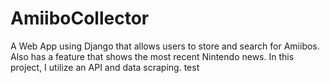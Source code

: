 # AmiiboCollector
A Web App using Django that allows users to store and search for Amiibos.  Also has a feature that shows the most recent Nintendo news.  In this project, I utilize an API and data scraping. test

